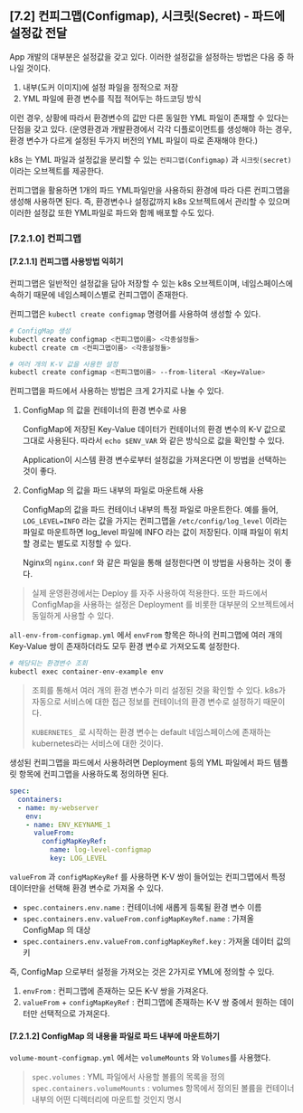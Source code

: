 ## [7.2] 컨피그맵(Configmap), 시크릿(Secret) - 파드에 설정값 전달
App 개발의 대부분은 설정값을 갖고 있다. 이러한 설정값을 설정하는 방법은 다음 중 하나일 것이다.
1. 내부(도커 이미지)에 설정 파일을 정적으로 저장
2. YML 파일에 환경 변수를 직접 적어두는 하드코딩 방식

이런 경우, 상황에 따라서 환경변수의 값만 다른 동일한 YML 파일이 존재할 수 있다는 단점을 갖고 있다. (운영환경과 개발환경에서 각각 디플로이먼트를 생성해야 하는 경우, 환경 변수가 다르게 설정된 두가지 버전의 YML 파일이 따로 존재해야 한다.)

k8s 는 YML 파일과 설정값을 분리할 수 있는 `컨피그맵(Configmap)` 과 `시크릿(secret)` 이라는 오브젝트를 제공한다.

컨피그맵을 활용하면 1개의 파드 YML파일만을 사용하되 환경에 따라 다른 컨피그맵을 생성해 사용하면 된다. 즉, 환경변수나 설정값까지 k8s 오브젝트에서 관리할 수 있으며 이러한 설정값 또한 YML파일로 파드와 함께 배포할 수도 있다.


### [7.2.1.0] 컨피그맵

#### [7.2.1.1] 컨피그맵 사용방법 익히기
컨피그맵은 일반적인 설정값을 담아 저장할 수 있는 k8s 오브젝트이며, 네임스페이스에 속하기 때문에 네임스페이스별로 컨피그맵이 존재한다.

컨피그맵은 `kubectl create configmap` 명령어를 사용하여 생성할 수 있다.

``` bash
# ConfigMap 생성
kubectl create configmap <컨피그맵이름> <각종설정들>
kubectl create cm <컨피그맵이름> <각종설정들>

# 여러 개의 K-V 값을 사용한 설정
kubectl create configmap <컨피그맵이름> --from-literal <Key=Value>
```

컨피그맵을 파드에서 사용하는 방법은 크게 2가지로 나눌 수 있다.
1. ConfigMap 의 값을 컨테이너의 환경 변수로 사용

    ConfigMap에 저장된 Key-Value 데이터가 컨테이너의 환경 변수의 K-V 값으로 그대로 사용된다. 
    따라서 `echo $ENV_VAR` 와 같은 방식으로 값을 확인할 수 있다.

    Application이 시스템 환경 변수로부터 설정값을 가져온다면 이 방법을 선택하는 것이 좋다.

2. ConfigMap 의 값을 파드 내부의 파일로 마운트해 사용

    ConfigMap의 값을 파드 컨테이너 내부의 특정 파일로 마운트한다. 
    예를 들어, `LOG_LEVEL=INFO` 라는 값을 가지는 컨피그맵을 `/etc/config/log_level` 이라는 파일로 마운트하면 log_level 파일에 INFO 라는 값이 저장된다. 
    이때 파일이 위치할 경로는 별도로 지정할 수 있다.

    Nginx의 `nginx.conf` 와 같은 파일을 통해 설정한다면 이 방법을 사용하는 것이 좋다.


> 실제 운영환경에서는 Deploy 를 자주 사용하여 적용한다. 또한 파드에서 ConfigMap을 사용하는 설정은 Deployment 를 비롯한 대부분의 오브젝트에서 동일하게 사용할 수 있다.

`all-env-from-configmap.yml` 에서 `envFrom` 항목은 하나의 컨피그맵에 여러 개의 Key-Value 쌍이 존재하더라도 모두 환경 변수로  가져오도록 설정한다.

``` bash
# 해당되는 환경변수 조회
kubectl exec container-env-example env
```

> 조회를 통해서 여러 개의 환경 변수가 미리 설정된 것을 확인할 수 있다. k8s가 자동으로 서비스에 대한 접근 정보를 컨테이너의 환경 변수로 설정하기 때문이다.
>
> `KUBERNETES_` 로 시작하는 환경 변수는 default 네임스페이스에 존재하는 kubernetes라는 서비스에 대한 것이다.

생성된 컨피그맵을 파드에서 사용하려면 Deployment 등의 YML 파일에서 파드 템플릿 항목에 컨피그맵을 사용하도록 정의하면 된다.
``` yml
spec:
  containers:
  - name: my-webserver
    env:
    - name: ENV_KEYNAME_1
      valueFrom:
        configMapKeyRef:
          name: log-level-configmap
          key: LOG_LEVEL

```
`valueFrom` 과 `configMapKeyRef` 를 사용하면 K-V 쌍이 들어있는 컨피그맵에서 특정 데이터만을 선택해 환경 변수로 가져올 수 있다.

- `spec.containers.env.name` : 컨테이너에 새롭게 등록될 환경 변수 이름
- `spec.containers.env.valueFrom.configMapKeyRef.name` : 가져올 ConfigMap 의 대상
- `spec.containers.env.valueFrom.configMapKeyRef.key` : 가져올 데이터 값의 키

즉, ConfigMap 으로부터 설정을 가져오는 것은 2가지로 YML에 정의할 수 있다.
1. `envFrom` : 컨피그맵에 존재하는 모든 K-V 쌍을 가져온다.
2. `valueFrom` + `configMapKeyRef` : 컨피그맵에 존재하는 K-V 쌍 중에서 원하는 데이터만 선택적으로 가져온다.

#### [7.2.1.2] ConfigMap 의 내용을 파일로 파드 내부에 마운트하기
`volume-mount-configmap.yml` 에서는 `volumeMounts` 와 `Volumes`를 사용했다.

> `spec.volumes` : YML 파일에서 사용할 볼륨의 목록을 정의
> `spec.containers.volumeMounts` : volumes 항목에서 정의된 볼륨을 컨테이너 내부의 어떤 디렉터리에 마운트할 것인지 명시